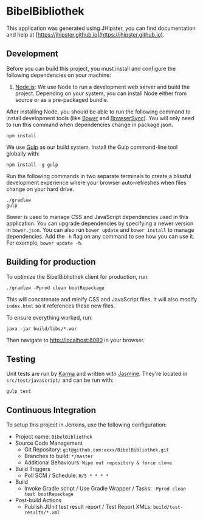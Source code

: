 # BibelBibliothek

This application was generated using JHipster, you can find documentation and help at [https://jhipster.github.io](https://jhipster.github.io).

## Development

Before you can build this project, you must install and configure the following dependencies on your machine:

1. [Node.js][]: We use Node to run a development web server and build the project.
   Depending on your system, you can install Node either from source or as a pre-packaged bundle.

After installing Node, you should be able to run the following command to install development tools (like
[Bower][] and [BrowserSync][]). You will only need to run this command when dependencies change in package.json.

    npm install

We use [Gulp][] as our build system. Install the Gulp command-line tool globally with:

    npm install -g gulp

Run the following commands in two separate terminals to create a blissful development experience where your browser
auto-refreshes when files change on your hard drive.

    ./gradlew
    gulp

Bower is used to manage CSS and JavaScript dependencies used in this application. You can upgrade dependencies by
specifying a newer version in `bower.json`. You can also run `bower update` and `bower install` to manage dependencies.
Add the `-h` flag on any command to see how you can use it. For example, `bower update -h`.


## Building for production

To optimize the BibelBibliothek client for production, run:

    ./gradlew -Pprod clean bootRepackage

This will concatenate and minify CSS and JavaScript files. It will also modify `index.html` so it references
these new files.

To ensure everything worked, run:

    java -jar build/libs/*.war

Then navigate to [http://localhost:8080](http://localhost:8080) in your browser.

## Testing

Unit tests are run by [Karma][] and written with [Jasmine][]. They're located in `src/test/javascript/` and can be run with:

    gulp test



## Continuous Integration

To setup this project in Jenkins, use the following configuration:

* Project name: `BibelBibliothek`
* Source Code Management
    * Git Repository: `git@github.com:xxxx/BibelBibliothek.git`
    * Branches to build: `*/master`
    * Additional Behaviours: `Wipe out repository & force clone`
* Build Triggers
    * Poll SCM / Schedule: `H/5 * * * *`
* Build
    * Invoke Gradle script / Use Gradle Wrapper / Tasks: `-Pprod clean test bootRepackage`
* Post-build Actions
    * Publish JUnit test result report / Test Report XMLs: `build/test-results/*.xml`

[JHipster]: https://jhipster.github.io/
[Node.js]: https://nodejs.org/
[Bower]: http://bower.io/
[Gulp]: http://gulpjs.com/
[BrowserSync]: http://www.browsersync.io/
[Karma]: http://karma-runner.github.io/
[Jasmine]: http://jasmine.github.io/2.0/introduction.html
[Protractor]: https://angular.github.io/protractor/

